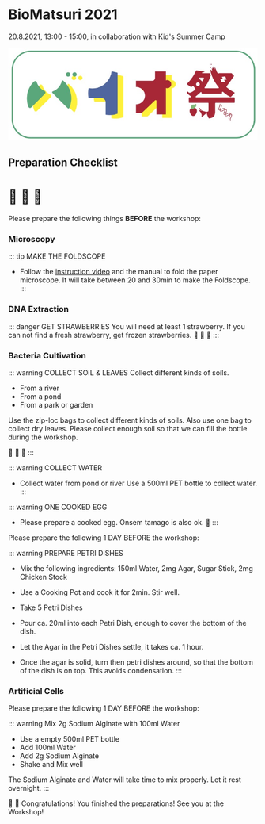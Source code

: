 # BioMatsuri 2021

20.8.2021, 13:00 - 15:00, in collaboration with Kid's Summer Camp


![BioMatsuri](./images/biomatsuri.jpg)


## Preparation Checklist

# :strawberry: :leaves: :egg:

Please prepare the following things **BEFORE** the workshop:

### Microscopy
::: tip MAKE THE FOLDSCOPE
- Follow the [instruction video](microscopy) and the manual to fold the paper microscope. It will take between 20 and 30min to make the Foldscope.
:::

### DNA Extraction
::: danger GET STRAWBERRIES
You will need at least 1 strawberry. If you can not find a fresh strawberry, get frozen strawberries.
:strawberry: :strawberry: :strawberry:
:::

### Bacteria Cultivation

::: warning COLLECT SOIL & LEAVES
Collect different kinds of soils.
- From a river
- From a pond
- From a park or garden

Use the zip-loc bags to collect different kinds of soils. Also use one bag to collect dry leaves.
Please collect enough soil so that we can fill the bottle during the workshop.

:leaves: :leaves: :leaves:
:::

::: warning COLLECT WATER
- Collect water from pond or river
Use a 500ml PET bottle to collect water.
:::


::: warning ONE COOKED EGG
- Please prepare a cooked egg. Onsem tamago is also ok.
:egg:
:::

Please prepare the following 1 DAY BEFORE the workshop:

::: warning PREPARE PETRI DISHES

- Mix the following ingredients: 150ml Water, 2mg Agar, Sugar Stick, 2mg Chicken Stock

- Use a Cooking Pot and cook it for 2min. Stir well.

- Take 5 Petri Dishes

- Pour ca. 20ml into each Petri Dish, enough to cover the bottom of the dish.

- Let the Agar in the Petri Dishes settle, it takes ca. 1 hour.

- Once the agar is solid, turn then petri dishes around, so that the bottom of the dish is on top. This avoids condensation.
:::

### Artificial Cells

Please prepare the following 1 DAY BEFORE the workshop:

::: warning Mix 2g Sodium Alginate with 100ml Water
- Use a empty 500ml PET bottle
- Add 100ml Water
- Add 2g Sodium Alginate
- Shake and Mix well

The Sodium Alginate and Water will take time to mix properly. Let it rest overnight.
:::

:100: :tada: Congratulations! You finished the preparations! See you at the Workshop!
